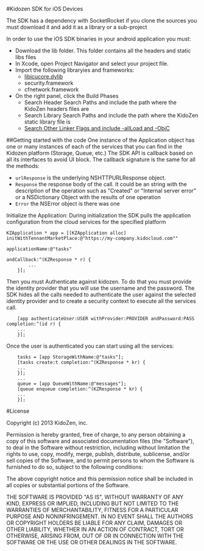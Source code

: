 #Kidozen SDK for iOS Devices

The SDK has a dependency with SocketRocket if you clone the sources you must download it and add it as a library or a sub-project

In order to use the iOS SDK binaries in your android application you must:

- Download the lib folder. This folder contains all the headers and static libs files
- In Xcode, open Project Navigator and select your project file.
- Import the following libraryies and frameworks:
  - [libicucore.dylib](/img/add-libicucore.png)
  - security.framework
  - cfnetwork.framework
- On the right panel, click the Build Phases
  - Search Header Search Paths and include the path where the KidoZen headers files are
  - Search Library Search Paths and include the path where the KidoZen static library file is
  - [Search Other Linker Flags and include -allLoad and -ObjC](/img/other-linker.png)

##Getting started with the code
One instance of the Application object has one or many instances of each of the services that you can find in the Kidozen platform (Storage, Queue, etc.) 
The SDK API is callback based on all its interfaces to avoid UI block. The callback signature is the same for all the methods: 

- `urlResponse` is the underlying NSHTTPURLResponse object.
- `Response` the response body of the call. It could be an string with the description of the operation such as "Created" or "Internal server error" or a NSDictionary Object with the results of one operation
- `Error` the NSError object is there was one

Initialize the Application: During initialization the SDK pulls the application configuration from the cloud services for the specified platform

  	KZApplication * app = [[KZApplication alloc] initWithTennantMarketPlace:@"https://my-company.kidocloud.com"" 
                                                            applicationName:@"tasks"
                                                                andCallback:^(KZResponse * r) {
			...
		}];

Then you must Authenticate against kidozen. To do that you must provide the identity provider that you will use the username and the password. The SDK hides all the calls needed to authenticate the user against the selected identity provider and to create a security context to execute all the services call.

		[app authenticateUser:USER withProvider:PROVIDER andPassword:PASS completion:^(id r) {
		...
		}];

Once the user is authenticated you can start using all the services:

		tasks = [app StorageWithName:@"tasks"];
		[tasks create:t completion:^(KZResponse * kr) {
		...
		}];
		...
		queue = [app QueueWithName:@"messages"];
		[queue enqueue completion:^(KZResponse * kr) {
		...
		}];


#License 

Copyright (c) 2013 KidoZen, inc.

Permission is hereby granted, free of charge, to any person obtaining a copy
of this software and associated documentation files (the "Software"), to deal
in the Software without restriction, including without limitation the rights
to use, copy, modify, merge, publish, distribute, sublicense, and/or sell
copies of the Software, and to permit persons to whom the Software is
furnished to do so, subject to the following conditions:

The above copyright notice and this permission notice shall be included in
all copies or substantial portions of the Software.

THE SOFTWARE IS PROVIDED "AS IS", WITHOUT WARRANTY OF ANY KIND, EXPRESS OR
IMPLIED, INCLUDING BUT NOT LIMITED TO THE WARRANTIES OF MERCHANTABILITY,
FITNESS FOR A PARTICULAR PURPOSE AND NONINFRINGEMENT. IN NO EVENT SHALL THE
AUTHORS OR COPYRIGHT HOLDERS BE LIABLE FOR ANY CLAIM, DAMAGES OR OTHER
LIABILITY, WHETHER IN AN ACTION OF CONTRACT, TORT OR OTHERWISE, ARISING FROM,
OUT OF OR IN CONNECTION WITH THE SOFTWARE OR THE USE OR OTHER DEALINGS IN
THE SOFTWARE.
